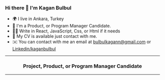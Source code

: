 ### Hi there 👋 I'm Kagan Bulbul

- 🌍 I live in Ankara, Turkey
- 👔 I'm a Product, or Program Manager Candidate. 
- 👨‍💻 Write in React, JavaScript, Css, or Html if it needs
- 💬 My CV is available just contact with me.
- ✉️ You can contact with me an email at [bulbulkagann@gmail.com](mailto:bulbulkagann@gmail.com) or [Linkedin/kaganbulbul](https://www.linkedin.com/in/kaganbulbul/)

---

<h3 align="center">Project, Product, or Program Manager Candidate </h3>

---
